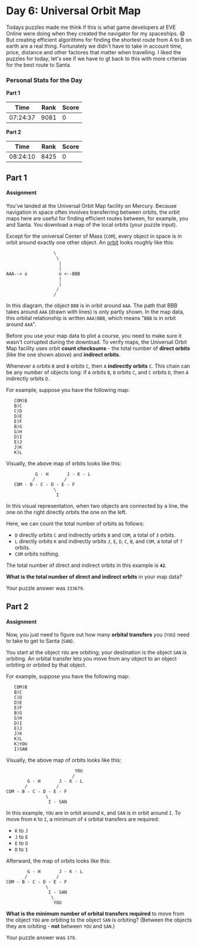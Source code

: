 # Day 6: Universal Orbit Map
Todays puzzles made me think if this is what game developers at EVE Online were doing when they created the navigator for my spaceships. :smile: But creating efficient algorithms for finding the shortest route from A to B on earth are a real thing. Fortunately we didn't have to take in account time, price, distance and other factores that matter when travelling. I liked the puzzles for today, let's see if we have to gt back to this with more criterias for the best route to Santa.

### Personal Stats for the Day
**Part 1**

 Time                  | Rank | Score 
-----------------------|------|-------
 07:24:37              | 9081 | 0     

**Part 2**

 Time                  | Rank | Score 
-----------------------|------|-------
 08:24:10              | 8425 | 0   

## Part 1
#### Assignment
You've landed at the Universal Orbit Map facility on Mercury. Because navigation in space often involves transferring between orbits, the orbit maps here are useful for finding efficient routes between, for example, you and Santa. You download a map of the local orbits (your puzzle input).

Except for the universal Center of Mass (`COM`), every object in space is in orbit around exactly one other object. An [orbit](https://en.wikipedia.org/wiki/Orbit) looks roughly like this:

                      \
                       \
                        |
                        |
    AAA--> o            o <--BBB
                        |
                        |
                       /
                      /

In this diagram, the object `BBB` is in orbit around `AAA`. The path that BBB takes around `AAA` (drawn with lines) is only partly shown. In the map data, this orbital relationship is written `AAA)BBB`, which means "`BBB` is in orbit around `AAA`".

Before you use your map data to plot a course, you need to make sure it wasn't corrupted during the download. To verify maps, the Universal Orbit Map facility uses orbit **count checksums** - the total number of **direct orbits** (like the one shown above) and **indirect orbits**.

Whenever `A` orbits `B` and `B` orbits `C`, then `A` **indirectly orbits** `C`. This chain can be any number of objects long: if `A` orbits `B`, `B` orbits `C`, and `C` orbits `D`, then `A` indirectly orbits `D`.

For example, suppose you have the following map:

       COM)B
       B)C
       C)D
       D)E
       E)F
       B)G
       G)H
       D)I
       E)J
       J)K
       K)L

Visually, the above map of orbits looks like this:

               G - H       J - K - L
              /           /
       COM - B - C - D - E - F
                      \
                       I

In this visual representation, when two objects are connected by a line, the one on the right directly orbits the one on the left.

Here, we can count the total number of orbits as follows:

- `D` directly orbits `C` and indirectly orbits `B` and `COM`, a total of `3` orbits.
- `L` directly orbits `K` and indirectly orbits `J`, `E`, `D`, `C`, `B`, and `COM`, a total of `7` orbits.
- `COM` orbits nothing.

The total number of direct and indirect orbits in this example is **`42`**.

**What is the total number of direct and indirect orbits** in your map data?

Your puzzle answer was `333679`.

## Part 2
#### Assignment
Now, you just need to figure out how many **orbital transfers** you (`YOU`) need to take to get to Santa (`SAN`).

You start at the object `YOU` are orbiting; your destination is the object `SAN` is orbiting. An orbital transfer lets you move from any object to an object orbiting or orbited by that object.

For example, suppose you have the following map:

       COM)B
       B)C
       C)D
       D)E
       E)F
       B)G
       G)H
       D)I
       E)J
       J)K
       K)L
       K)YOU
       I)SAN

Visually, the above map of orbits looks like this:

                              YOU
                             /
            G - H       J - K - L
           /           /
    COM - B - C - D - E - F
                   \
                    I - SAN

In this example, `YOU` are in orbit around `K`, and `SAN` is in orbit around `I`. To move from `K` to `I`, a minimum of `4` orbital transfers are required:

- `K` to `J`
- `J` to `E`
- `E` to `D`
- `D` to `I`

Afterward, the map of orbits looks like this:

            G - H       J - K - L
           /           /
    COM - B - C - D - E - F
                   \
                    I - SAN
                     \
                      YOU

**What is the minimum number of orbital transfers required** to move from the object `YOU` are orbiting to the object `SAN` is orbiting? (Between the objects they are orbiting - **not** between `YOU` and `SAN`.)

Your puzzle answer was `370`.